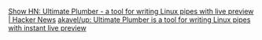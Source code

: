 
[Show HN: Ultimate Plumber - a tool for writing Linux pipes with live preview | Hacker News](https://news.ycombinator.com/item?id=18291302)
[akavel/up: Ultimate Plumber is a tool for writing Linux pipes with instant live preview](https://github.com/akavel/up)
